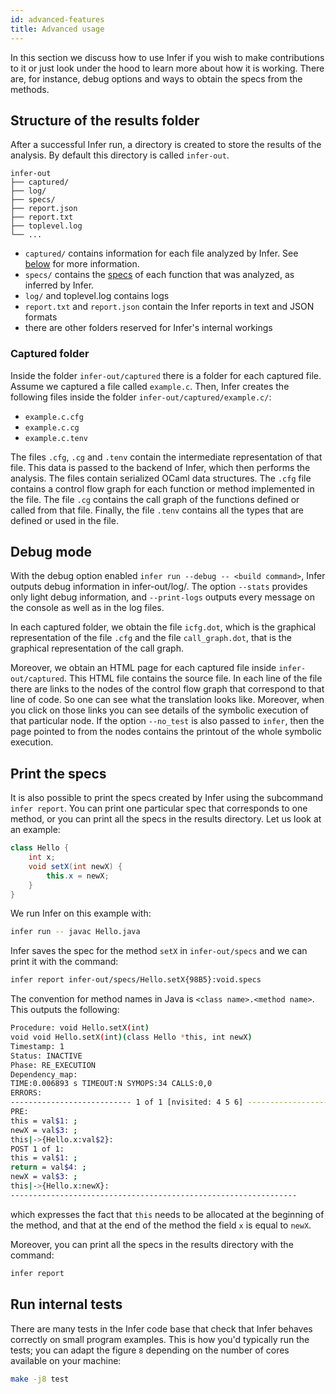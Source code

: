 ```yaml
---
id: advanced-features
title: Advanced usage
---
```


In this section we discuss how to use Infer if you wish to make contributions to
it or just look under the hood to learn more about how it is working. There are,
for instance, debug options and ways to obtain the specs from the methods.

## Structure of the results folder

After a successful Infer run, a directory is created to store the results of the
analysis. By default this directory is called `infer-out`.

```
infer-out
├── captured/
├── log/
├── specs/
├── report.json
├── report.txt
├── toplevel.log
└── ...
```

- `captured/` contains information for each file analyzed by Infer. See
  [below](advanced-features#captured-folder) for more information.
- `specs/` contains the [specs](advanced-features#print-the-specs) of each
  function that was analyzed, as inferred by Infer.
- `log/` and toplevel.log contains logs
- `report.txt` and `report.json` contain the Infer reports in text and JSON
  formats
- there are other folders reserved for Infer's internal workings

### Captured folder

Inside the folder `infer-out/captured` there is a folder for each captured file.
Assume we captured a file called `example.c`. Then, Infer creates the following
files inside the folder `infer-out/captured/example.c/`:

- `example.c.cfg`
- `example.c.cg`
- `example.c.tenv`

The files `.cfg`, `.cg` and `.tenv` contain the intermediate representation of
that file. This data is passed to the backend of Infer, which then performs the
analysis. The files contain serialized OCaml data structures. The `.cfg` file
contains a control flow graph for each function or method implemented in the
file. The file `.cg` contains the call graph of the functions defined or called
from that file. Finally, the file `.tenv` contains all the types that are
defined or used in the file.

## Debug mode

With the debug option enabled `infer run --debug -- <build command>`, Infer
outputs debug information in infer-out/log/. The option `--stats` provides only
light debug information, and `--print-logs` outputs every message on the console
as well as in the log files.

In each captured folder, we obtain the file `icfg.dot`, which is the graphical
representation of the file `.cfg` and the file `call_graph.dot`, that is the
graphical representation of the call graph.

Moreover, we obtain an HTML page for each captured file inside
`infer-out/captured`. This HTML file contains the source file. In each line of
the file there are links to the nodes of the control flow graph that correspond
to that line of code. So one can see what the translation looks like. Moreover,
when you click on those links you can see details of the symbolic execution of
that particular node. If the option `--no_test` is also passed to `infer`, then
the page pointed to from the nodes contains the printout of the whole symbolic
execution.

## Print the specs

It is also possible to print the specs created by Infer using the subcommand
`infer report`. You can print one particular spec that corresponds to one
method, or you can print all the specs in the results directory. Let us look at
an example:

```java
class Hello {
    int x;
    void setX(int newX) {
	    this.x = newX;
    }
}
```

We run Infer on this example with:

```bash
infer run -- javac Hello.java
```

Infer saves the spec for the method `setX` in `infer-out/specs` and we can print
it with the command:

```bash
infer report infer-out/specs/Hello.setX{98B5}:void.specs
```

The convention for method names in Java is `<class name>.<method name>`. This
outputs the following:

```bash
Procedure: void Hello.setX(int)
void void Hello.setX(int)(class Hello *this, int newX)
Timestamp: 1
Status: INACTIVE
Phase: RE_EXECUTION
Dependency_map:
TIME:0.006893 s TIMEOUT:N SYMOPS:34 CALLS:0,0
ERRORS:
--------------------------- 1 of 1 [nvisited: 4 5 6] ---------------------------
PRE:
this = val$1: ;
newX = val$3: ;
this|->{Hello.x:val$2}:
POST 1 of 1:
this = val$1: ;
return = val$4: ;
newX = val$3: ;
this|->{Hello.x:newX}:
----------------------------------------------------------------
```

which expresses the fact that `this` needs to be allocated at the beginning of
the method, and that at the end of the method the field `x` is equal to `newX`.

Moreover, you can print all the specs in the results directory with the command:

```bash
infer report
```

## Run internal tests

There are many tests in the Infer code base that check that Infer behaves
correctly on small program examples. This is how you'd typically run the tests;
you can adapt the figure `8` depending on the number of cores available on your
machine:

```bash
make -j8 test
```

